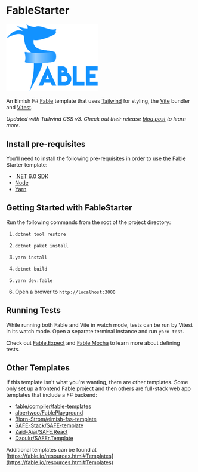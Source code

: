 # FableStarter

<img src="src/fable_logo.png" alt="Fable Logo" width="245.8" />

An Elmish F# [Fable](https://fable.io) template that uses [Tailwind](https://tailwindcss.com) for styling, the [Vite](https://vitejs.dev) bundler and [Vitest](https://vitest.dev).

_Updated with Tailwind CSS v3. Check out their release [blog post](https://tailwindcss.com/blog/tailwindcss-v3) to learn more._

## Install pre-requisites

You'll need to install the following pre-requisites in order to use the Fable Starter template:

- [.NET 6.0 SDK](https://dotnet.microsoft.com/download/dotnet/6.0)
- [Node](https://nodejs.org/en/download/)
- [Yarn](https://classic.yarnpkg.com/lang/en/)

## Getting Started with FableStarter

Run the following commands from the root of the project directory:

1. `dotnet tool restore`

2. `dotnet paket install`

3. `yarn install`

4. `dotnet build`

5. `yarn dev:fable`

6. Open a brower to `http://localhost:3000`

## Running Tests

While running both Fable and Vite in watch mode, tests can be run by Vitest in its watch mode. Open a separate terminal instance and run `yarn test`.

Check out [Fable.Expect](https://github.com/fable-compiler/Fable.Expect) and [Fable.Mocha](https://github.com/Zaid-Ajaj/Fable.Mocha) to learn more about defining tests.

## Other Templates

If this template isn't what you're wanting, there are other templates. Some only set up a frontend Fable project and then others are full-stack web app templates that include a F# backend:

- [fable/compiler/fable-templates](https://github.com/fable-compiler/fable-templates)
- [albertwoo/FablePlayground](https://github.com/albertwoo/FablePlayground)
- [Bjorn-Strom/elmish-fss-template](https://github.com/Bjorn-Strom/elmish-fss-template)
- [SAFE-Stack/SAFE-template](https://github.com/SAFE-Stack/SAFE-template)
- [Zaid-Ajaj/SAFE.React](https://github.com/Zaid-Ajaj/SAFE.React)
- [Dzoukr/SAFEr.Template](https://github.com/Dzoukr/SAFEr.Template)

Additional templates can be found at [https://fable.io/resources.html#Templates](https://fable.io/resources.html#Templates)
